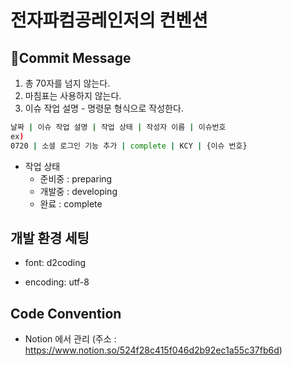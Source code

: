 # 전자파컴공레인저의 컨벤션 

##  :e-mail:Commit Message 

1. 총 70자를 넘지 않는다.
2. 마침표는 사용하지 않는다.
3. 이슈 작업 설명 - 명령문 형식으로 작성한다.

```bash
날짜 | 이슈 작업 설명 | 작업 상태 | 작성자 이름 | 이슈번호
ex)
0720 | 소셜 로그인 기능 추가 | complete | KCY | {이슈 번호}
```

- 작업 상태
  - 준비중 : preparing
  - 개발중 : developing
  - 완료 : complete


## 개발 환경 세팅

- font: d2coding

- encoding: utf-8

## Code Convention

- Notion 에서 관리 (주소 : https://www.notion.so/524f28c415f046d2b92ec1a55c37fb6d)